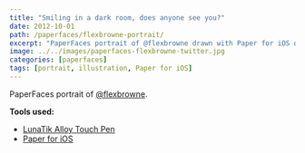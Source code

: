 ```yaml
---
title: "Smiling in a dark room, does anyone see you?"
date: 2012-10-01
path: /paperfaces/flexbrowne-portrait/
excerpt: "PaperFaces portrait of @flexbrowne drawn with Paper for iOS on an iPad."
image: ../../images/paperfaces-flexbrowne-twitter.jpg
categories: [paperfaces]
tags: [portrait, illustration, Paper for iOS]
---
```


PaperFaces portrait of [@flexbrowne](https://twitter.com/flexbrowne).

**Tools used:**

- [LunaTik Alloy Touch Pen](https://www.amazon.com/gp/product/B00821TR7G/ref=as_li_ss_tl?ie=UTF8&tag=mademist-20&linkCode=as2&camp=1789&creative=390957&creativeASIN=B00821TR7G)
- [Paper for iOS](https://paper.bywetransfer.com/)
